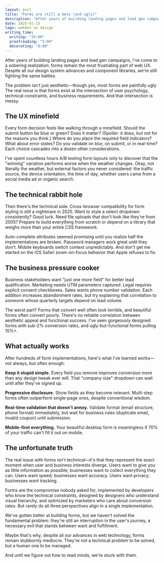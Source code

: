 ```yaml
---
layout: post
title: "Forms are still a mess (and ugly)"
description: "After years of building landing pages and lead gen campaigns, I've come to a sobering realization: forms remain the most frustrating part of web UX. Despite all our design system advances and component libraries, we're still fighting the same battles."
date: 2025-01-15
tags: webdev ux design
writing_time:
  writing: "25:00"
  proofreading: "5:00"
  decorating: "8:00"
---
```


After years of building landing pages and lead gen campaigns, I've come to a sobering realization: forms remain the most frustrating part of web UX. Despite all our design system advances and component libraries, we're still fighting the same battles.

The problem isn't just aesthetic—though yes, most forms are painfully ugly. The real issue is that forms exist at the intersection of user psychology, technical constraints, and business requirements. And that intersection is messy.

## The UX minefield

Every form decision feels like walking through a minefield. Should the submit button be blue or green? Does it matter? (Spoiler: it does, but not for the reasons you think.) Where do you place the required field indicators? What about error states? Do you validate on blur, on submit, or in real-time? Each choice cascades into a dozen other considerations.

I've spent countless hours A/B testing form layouts only to discover that the "winning" variation performs worse when the weather changes. Okay, not literally the weather, but external factors you never considered: the traffic source, the device orientation, the time of day, whether users came from a social media ad or organic search.

## The technical rabbit hole

Then there's the technical side. Cross-browser compatibility for form styling is still a nightmare in 2025. Want to style a select dropdown consistently? Good luck. Need file uploads that don't look like they're from 2005? Prepare to build everything from scratch or depend on a library that weighs more than your entire CSS framework.

Auto-complete attributes seemed promising until you realize half the implementations are broken. Password managers work great until they don't. Mobile keyboards switch context unpredictably. And don't get me started on the iOS Safari zoom-on-focus behavior that Apple refuses to fix.

## The business pressure cooker

Business stakeholders want "just one more field" for better lead qualification. Marketing needs UTM parameters captured. Legal requires explicit consent checkboxes. Sales wants phone number validation. Each addition increases abandonment rates, but try explaining that correlation to someone whose quarterly targets depend on lead volume.

The worst part? Forms that convert well often look terrible, and beautiful forms often convert poorly. There's no reliable correlation between aesthetic appeal and functional success. I've seen gorgeously designed forms with sub-2% conversion rates, and ugly-but-functional forms pulling 15%+.

## What actually works

After hundreds of form implementations, here's what I've learned works—not always, but often enough:

**Keep it stupid simple.** Every field you remove improves conversion more than any design tweak ever will. That "company size" dropdown can wait until after they've signed up.

**Progressive disclosure.** Show fields as they become relevant. Multi-step forms often outperform single-page ones, despite conventional wisdom.

**Real-time validation that doesn't annoy.** Validate format (email structure, phone format) immediately, but wait for business rules (duplicate email, invalid coupon) until submission.

**Mobile-first everything.** Your beautiful desktop form is meaningless if 70% of your traffic can't fill it out on mobile.

## The unfortunate truth

The real issue with forms isn't technical—it's that they represent the exact moment when user and business interests diverge. Users want to give you as little information as possible; businesses want to collect everything they can. Users want speed; businesses want accuracy. Users want privacy; businesses want tracking.

Forms are the compromise nobody asked for, implemented by developers who know the technical constraints, designed by designers who understand visual hierarchy, and optimized by marketers who care about conversion rates. But rarely do all three perspectives align in a single implementation.

We've gotten better at building forms, but we haven't solved the fundamental problem: they're still an interruption in the user's journey, a necessary evil that stands between want and fulfillment.

Maybe that's why, despite all our advances in web technology, forms remain stubbornly mediocre. They're not a technical problem to be solved, but a human one to be managed.

And until we figure out how to read minds, we're stuck with them.
